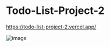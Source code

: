 # Todo-List-Project-2
https://todo-list-project-2.vercel.app/

![image](https://github.com/huseyinaydinn/Todo-List-Project-2/assets/100160834/280a1bb2-574d-4f46-8e94-47f26b2991d4)
